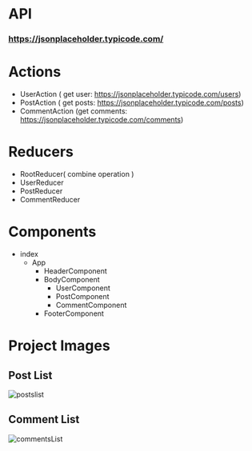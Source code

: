 # API
### https://jsonplaceholder.typicode.com/

# Actions
- UserAction    (    get user:  https://jsonplaceholder.typicode.com/users)
- PostAction    (   get posts:  https://jsonplaceholder.typicode.com/posts)
- CommentAction (get comments:  https://jsonplaceholder.typicode.com/comments)

# Reducers
- RootReducer( combine operation )
- UserReducer
- PostReducer
- CommentReducer

# Components
- index
  - App
    - HeaderComponent
    - BodyComponent
      - UserComponent
      - PostComponent
      - CommentComponent
    - FooterComponent

# Project Images
## Post List
![postslist](https://user-images.githubusercontent.com/24482512/54981576-b1ad9d00-4fb9-11e9-8926-0449050465cc.PNG)

## Comment List
![commentsList](https://user-images.githubusercontent.com/24482512/54981577-b2463380-4fb9-11e9-98a3-9fe968f37434.PNG)




